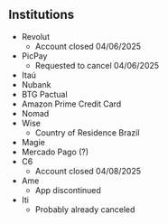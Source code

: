 ## Institutions
- Revolut
	- Account closed 04/06/2025
- PicPay
	- Requested to cancel 04/06/2025
- Itaú
- Nubank
- BTG Pactual
- Amazon Prime Credit Card
- Nomad
- Wise
	- Country of Residence Brazil
- Magie
- Mercado Pago (?)
- C6
	- Account closed 04/08/2025
- Ame
	- App discontinued
- Iti
	- Probably already canceled